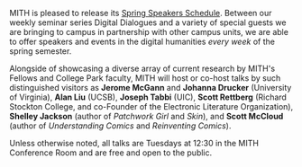 MITH is pleased to release its [Spring Speakers Schedule](http://web.archive.org/web/20100609001120/http://mith2.umd.edu/programs/mith_speakers_spring_2006.pdf). Between our weekly seminar series Digital Dialogues and a variety of special guests we are bringing to campus in partnership with other campus units, we are able to offer speakers and events in the digital humanities _every week_ of the spring semester.

Alongside of showcasing a diverse array of current research by MITH's Fellows and College Park faculty, MITH will host or co-host talks by such distinguished visitors as **Jerome McGann** and **Johanna Drucker** (University of Virginia), **Alan Liu** (UCSB), **Joseph Tabbi** (UIC), **Scott Rettberg** (Richard Stockton College, and co-Founder of the Electronic Literature Organization), **Shelley Jackson** (author of _Patchwork Girl_ and _Skin_), and **Scott McCloud** (author of _Understanding Comics_ and _Reinventing Comics_).

Unless otherwise noted, all talks are Tuesdays at 12:30 in the MITH Conference Room and are free and open to the public.